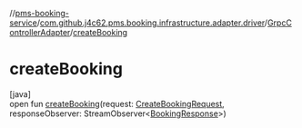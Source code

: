 //[pms-booking-service](../../../index.md)/[com.github.j4c62.pms.booking.infrastructure.adapter.driver](../index.md)/[GrpcControllerAdapter](index.md)/[createBooking](create-booking.md)

# createBooking

[java]\
open fun [createBooking](create-booking.md)(request: [CreateBookingRequest](../../com.github.j4c62.pms.booking.infrastructure.provider.grpc/-create-booking-request/index.md), responseObserver: StreamObserver&lt;[BookingResponse](../../com.github.j4c62.pms.booking.infrastructure.provider.grpc/-booking-response/index.md)&gt;)
